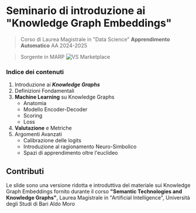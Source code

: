 # Seminario di introduzione ai "Knowledge Graph Embeddings"

> Corso di Laurea Magistrale in "Data Science"
> **Apprendimento Automatico** AA 2024-2025

> Sorgente in MARP ![VS Marketplace][badge-marp-vscode]


### Indice dei contenuti

1. Introduzione ai ***Knowledge Graphs***
2. Definizioni Fondamentali
3. **Machine Learning** su Knowledge Graphs
    - Anatomia
    - Modello Encoder-Decoder
    - Scoring
    - Loss
4. **Valutazione** e Metriche
5. Argomenti Avanzati
    - Calibrazione delle logits
    - Introduzione al ragionamento Neuro-Simbolico
    - Spazi di apprendimento oltre l'euclideo


[badge-marp-vscode]: https://img.shields.io/visual-studio-marketplace/v/marp-team.marp-vscode.svg?style=flat-square&logo=visual-studio-code&label=Marketplace


## Contributi

Le slide sono una versione ridotta e introduttiva del materiale sui Knowledge Graph Embeddings fornito durante il corso **"Semantic Technologies and Knowledge Graphs"**, Laurea Magistrale in "Artificial Intelligence", Università degli Studi di Bari Aldo Moro